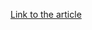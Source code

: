 [Link to the article](https://northwave-cybersecurity.com/threat-intel-research/analysis-of-new-active-malware-mediaarena-pua)
